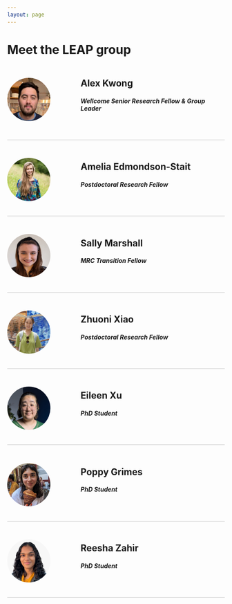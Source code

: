 ```yaml
---
layout: page
---
```


# Meet the LEAP group

<div class="team-container">
  <div class="team-row">
    <div class="team-image">
      <img src="/assets/images/alex_kwong.png" alt="Member 1">
    </div>
    <div class="team-info">
      <h2>Alex Kwong</h2>
      <h5>Wellcome Senior Research Fellow & Group Leader</h5>
      <p><a href="/people/alex_kwong" class="fas fa-info-circle fa-2x has-text-dark" ></a>&nbsp;&nbsp;
      	<a href="https://twitter.com/asfkwong" class="fab fa-twitter fa-2x has-text-dark" ></a>&nbsp;&nbsp;
      	<a href="https://github.com/kwongsiufung" class="fab fa-github fa-2x has-text-dark" > </a>&nbsp;&nbsp;
      	<a href="https://scholar.google.com/citations?user=F-sGJEIAAAAJ&hl=en" class="fas fa-book fa-2x has-text-dark" ></a>&nbsp;&nbsp;
      	<a href="https://www.ed.ac.uk/profile/dr-alex-kwong" class="fas fa-globe fa-2x has-text-dark"></a>
      </p>
    </div>
  </div>
 
  <div class="team-row">
    <div class="team-image">
      <img src="/assets/images/amelia.jpg" alt="Member 2">
    </div>
    <div class="team-info">
      <h2>Amelia Edmondson-Stait</h2>
      <h5>Postdoctoral Research Fellow</h5>
      <p><a href="/people/amelia_edmondson-stait" class="fas fa-info-circle fa-2x has-text-dark" ></a>&nbsp;&nbsp;
      	<a href="https://twitter.com/ameliaedst" class="fab fa-twitter fa-2x has-text-dark" ></a>&nbsp;&nbsp;
      	<a href="https://github.com/AmeliaES" class="fab fa-github fa-2x has-text-dark" > </a>&nbsp;&nbsp;
      	<a href="https://www.ed.ac.uk/profile/amelia-edmondson-stait" class="fas fa-globe fa-2x has-text-dark"></a>
      </p>
    </div>
  </div>

  <div class="team-row">
    <div class="team-image">
      <img src="/assets/images/sally.jpg" alt="Member 2">
    </div>
    <div class="team-info">
      <h2>Sally Marshall</h2>
      <h5>MRC Transition Fellow</h5>
      <p><a href="/people/sally_marshall" class="fas fa-info-circle fa-2x has-text-dark" ></a>&nbsp;&nbsp;
      	<a href="https://www.ed.ac.uk/profile/sally-marshall" class="fas fa-globe fa-2x has-text-dark"></a>
      </p>
    </div>
  </div>
  
  <div class="team-row">
    <div class="team-image">
      <img src="/assets/images/zhuoni.jpg" alt="Member 2">
    </div>
    <div class="team-info">
      <h2>Zhuoni Xiao</h2>
      <h5>Postdoctoral Research Fellow</h5>
      <p><a href="/people/zhuoni_xiao" class="fas fa-info-circle fa-2x has-text-dark" ></a>&nbsp;&nbsp;
      	<a href="https://x.com/ZhuoniX" class="fab fa-twitter fa-2x has-text-dark" ></a>&nbsp;&nbsp;
      	<a href="https://www.ed.ac.uk/profile/zhuoni-xiao" class="fas fa-globe fa-2x has-text-dark"></a>
      </p>
    </div>
  </div>

  <div class="team-row">
    <div class="team-image">
      <img src="/assets/images/eileen.jpg" alt="Member 2">
    </div>
    <div class="team-info">
      <h2>Eileen Xu</h2>
      <h5>PhD Student</h5>
      <p><a href="/people/eileen_xu" class="fas fa-info-circle fa-2x has-text-dark" ></a>&nbsp;&nbsp;
      	<a href="https://twitter.com/eileenyxu" class="fab fa-twitter fa-2x has-text-dark" ></a>&nbsp;&nbsp;
      	<a href="https://www.research.ed.ac.uk/en/persons/eileen-xu" class="fas fa-globe fa-2x has-text-dark"></a>
      </p>
    </div>
  </div>

  <div class="team-row">
    <div class="team-image">
      <img src="/assets/images/poppy.jpg" alt="Member 2">
    </div>
    <div class="team-info">
      <h2>Poppy Grimes</h2>
      <h5>PhD Student</h5>
      <p><a href="/people/poppy_grimes" class="fas fa-info-circle fa-2x has-text-dark" ></a>&nbsp;&nbsp;
      	<a href="https://x.com/poppyzenzi" class="fab fa-twitter fa-2x has-text-dark" ></a>&nbsp;&nbsp;
      	<a href="https://www.research.ed.ac.uk/en/persons/poppy-grimes" class="fas fa-globe fa-2x has-text-dark"></a>
      </p>
    </div>
  </div>

  <div class="team-row">
    <div class="team-image">
      <img src="/assets/images/reesha.jpg" alt="Member 2">
    </div>
    <div class="team-info">
      <h2>Reesha Zahir</h2>
      <h5>PhD Student</h5>
      <p><a href="/people/reesha_zahir" class="fas fa-info-circle fa-2x has-text-dark" ></a>&nbsp;&nbsp;
      	<a href="https://x.com/reeshazahir" class="fab fa-twitter fa-2x has-text-dark" ></a>&nbsp;&nbsp;
      </p>
    </div>
  </div>

</div>

<style>
.team-container {
  display: flex;
  flex-direction: column;
}

.team-row {
  display: flex;
  align-items: center;
  margin-bottom: 20px;
  border-bottom: 1px solid #ccc;
  padding-bottom: 10px;
}

.team-image {
  flex: 0 0 150px;
  padding-right: 20px;
}

.team-image img {
  border-radius: 50%;
  width: 100px;
  height: 100px;
}

.team-info {
  flex: 1;
}
</style>